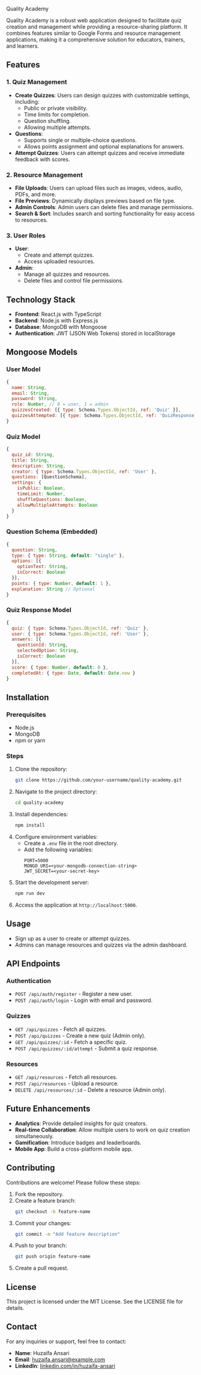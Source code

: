  Quality Academy

Quality Academy is a robust web application designed to facilitate quiz creation and management while providing a resource-sharing platform. It combines features similar to Google Forms and resource management applications, making it a comprehensive solution for educators, trainers, and learners.

## Features

### 1. **Quiz Management**
- **Create Quizzes**: Users can design quizzes with customizable settings, including:
  - Public or private visibility.
  - Time limits for completion.
  - Question shuffling.
  - Allowing multiple attempts.
- **Questions**:
  - Supports single or multiple-choice questions.
  - Allows points assignment and optional explanations for answers.
- **Attempt Quizzes**: Users can attempt quizzes and receive immediate feedback with scores.

### 2. **Resource Management**
- **File Uploads**: Users can upload files such as images, videos, audio, PDFs, and more.
- **File Previews**: Dynamically displays previews based on file type.
- **Admin Controls**: Admin users can delete files and manage permissions.
- **Search & Sort**: Includes search and sorting functionality for easy access to resources.

### 3. **User Roles**
- **User**:
  - Create and attempt quizzes.
  - Access uploaded resources.
- **Admin**:
  - Manage all quizzes and resources.
  - Delete files and control file permissions.

## Technology Stack
- **Frontend**: React.js with TypeScript
- **Backend**: Node.js with Express.js
- **Database**: MongoDB with Mongoose
- **Authentication**: JWT (JSON Web Tokens) stored in localStorage

## Mongoose Models

### User Model
```javascript
{
  name: String,
  email: String,
  password: String,
  role: Number, // 0 = user, 1 = admin
  quizzesCreated: [{ type: Schema.Types.ObjectId, ref: 'Quiz' }],
  quizzesAttempted: [{ type: Schema.Types.ObjectId, ref: 'QuizResponse' }]
}
```

### Quiz Model
```javascript
{
  quiz_id: String,
  title: String,
  description: String,
  creator: { type: Schema.Types.ObjectId, ref: 'User' },
  questions: [QuestionSchema],
  settings: {
    isPublic: Boolean,
    timeLimit: Number,
    shuffleQuestions: Boolean,
    allowMultipleAttempts: Boolean
  }
}
```

### Question Schema (Embedded)
```javascript
{
  question: String,
  type: { type: String, default: "single" },
  options: [{
    optionText: String,
    isCorrect: Boolean
  }],
  points: { type: Number, default: 1 },
  explanation: String // Optional
}
```

### Quiz Response Model
```javascript
{
  quiz: { type: Schema.Types.ObjectId, ref: 'Quiz' },
  user: { type: Schema.Types.ObjectId, ref: 'User' },
  answers: [{
    questionId: String,
    selectedOption: String,
    isCorrect: Boolean
  }],
  score: { type: Number, default: 0 },
  completedAt: { type: Date, default: Date.now }
}
```

## Installation

### Prerequisites
- Node.js
- MongoDB
- npm or yarn

### Steps
1. Clone the repository:
   ```bash
   git clone https://github.com/your-username/quality-academy.git
   ```
2. Navigate to the project directory:
   ```bash
   cd quality-academy
   ```
3. Install dependencies:
   ```bash
   npm install
   ```
4. Configure environment variables:
   - Create a `.env` file in the root directory.
   - Add the following variables:
     ```
     PORT=5000
     MONGO_URI=<your-mongodb-connection-string>
     JWT_SECRET=<your-secret-key>
     ```
5. Start the development server:
   ```bash
   npm run dev
   ```
6. Access the application at `http://localhost:5000`.

## Usage
- Sign up as a user to create or attempt quizzes.
- Admins can manage resources and quizzes via the admin dashboard.

## API Endpoints

### Authentication
- `POST /api/auth/register` - Register a new user.
- `POST /api/auth/login` - Login with email and password.

### Quizzes
- `GET /api/quizzes` - Fetch all quizzes.
- `POST /api/quizzes` - Create a new quiz (Admin only).
- `GET /api/quizzes/:id` - Fetch a specific quiz.
- `POST /api/quizzes/:id/attempt` - Submit a quiz response.

### Resources
- `GET /api/resources` - Fetch all resources.
- `POST /api/resources` - Upload a resource.
- `DELETE /api/resources/:id` - Delete a resource (Admin only).

## Future Enhancements
- **Analytics**: Provide detailed insights for quiz creators.
- **Real-time Collaboration**: Allow multiple users to work on quiz creation simultaneously.
- **Gamification**: Introduce badges and leaderboards.
- **Mobile App**: Build a cross-platform mobile app.

## Contributing
Contributions are welcome! Please follow these steps:
1. Fork the repository.
2. Create a feature branch:
   ```bash
   git checkout -b feature-name
   ```
3. Commit your changes:
   ```bash
   git commit -m "Add feature description"
   ```
4. Push to your branch:
   ```bash
   git push origin feature-name
   ```
5. Create a pull request.

## License
This project is licensed under the MIT License. See the LICENSE file for details.

## Contact
For any inquiries or support, feel free to contact:
- **Name**: Huzaifa Ansari
- **Email**: huzaifa.ansari@example.com
- **LinkedIn**: [linkedin.com/in/huzaifa-ansari](https://linkedin.com/in/huzaifa-ansari)
